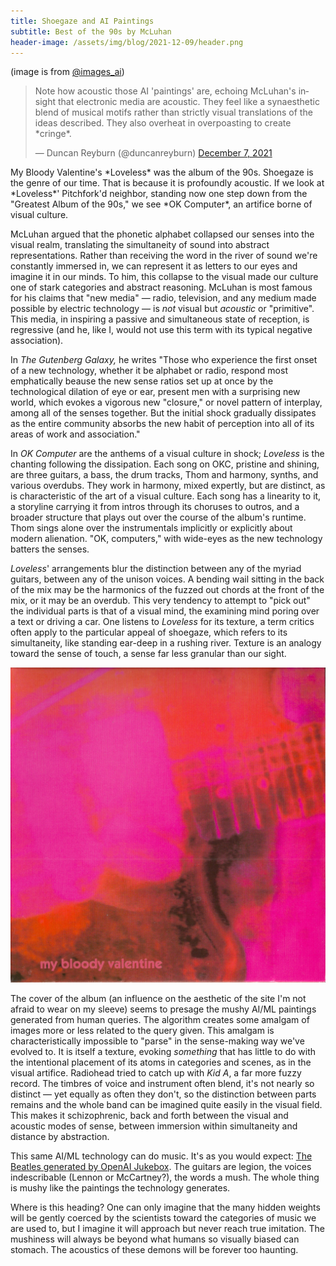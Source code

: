 ```yaml
---
title: Shoegaze and AI Paintings
subtitle: Best of the 90s by McLuhan
header-image: /assets/img/blog/2021-12-09/header.png
---
```

(image is from [@images_ai](https://twitter.com/images_ai/status/1435500672024256514/photo/1))
<blockquote class="twitter-tweet"><p lang="en" dir="ltr">Note how acoustic those AI &#39;paintings&#39; are, echoing McLuhan&#39;s insight that electronic media are acoustic. They feel like a synaesthetic blend of musical motifs rather than strictly visual translations of the ideas described. They also overheat in overpoasting to create *cringe*.</p>&mdash; Duncan Reyburn (@duncanreyburn) <a href="https://twitter.com/duncanreyburn/status/1468282113363525647?ref_src=twsrc%5Etfw">December 7, 2021</a></blockquote> <script async src="https://platform.twitter.com/widgets.js" charset="utf-8"></script>
My Bloody Valentine's  *Loveless* was the album of the 90s. Shoegaze is the genre of our time. That is because it is profoundly acoustic. If we look at *Loveless*' Pitchfork'd neighbor, standing now one step down from the "Greatest Album of the 90s," we see  *OK Computer*, an artifice borne of visual culture.

McLuhan argued that the phonetic alphabet collapsed our senses into the visual realm, translating the simultaneity of sound into abstract representations. Rather than receiving the word in the river of sound we're constantly immersed in, we can represent it as letters to our eyes and imagine it in our minds. To him, this collapse to the visual made our culture one of stark categories and abstract reasoning. McLuhan is most famous for his claims that "new media" — radio, television, and any medium made possible by electric technology — is  *not* visual but  *acoustic* or "primitive". This media, in inspiring a passive and simultaneous state of reception, is regressive (and he, like I, would not use this term with its typical negative association).

In *The Gutenberg Galaxy,* he writes "Those who experience the first onset of a new technology, whether it be alphabet or radio, respond most emphatically beause the new sense ratios set up at once by the technological dilation of eye or ear, present men with a surprising new world, which evokes a vigorous new "closure," or novel pattern of interplay, among all of the senses together. But the initial shock gradually dissipates as the entire community absorbs the new habit of perception into all of its areas of work and association."  

In *OK Computer* are the anthems of a visual culture in shock;  *Loveless* is the chanting following the dissipation. Each song on OKC, pristine and shining, are three guitars, a bass, the drum tracks, Thom and harmony, synths, and various overdubs. They work in harmony, mixed expertly, but are distinct, as is characteristic of the art of a visual culture. Each song has a linearity to it, a storyline carrying it from intros through its choruses to outros, and a broader structure that plays out over the course of the album's runtime. Thom sings alone over the instrumentals implicitly or explicitly about modern alienation. "OK, computers," with wide-eyes as the new technology batters the senses.

*Loveless*' arrangements blur the distinction between any of the myriad guitars, between any of the unison voices. A bending wail sitting in the back of the mix may be the harmonics of the fuzzed out chords at the front of the mix, or it may be an overdub. This very tendency to attempt to "pick out" the individual parts is that of a visual mind, the examining mind poring over a text or driving a car.  One listens to *Loveless* for its texture, a term critics often apply to the particular appeal of shoegaze, which refers to its simultaneity, like standing ear-deep in a rushing river. Texture is an analogy toward the sense of touch, a sense far less granular than our sight.

![](/assets/img/blog/2021-12-09/loveless.jpeg)

The cover of the album (an influence on the aesthetic of the site I'm not afraid to wear on my sleeve) seems to presage the mushy AI/ML paintings generated from human queries. The algorithm creates some amalgam of images more or less related to the query given. This amalgam is characteristically impossible to "parse" in the sense-making way we've evolved to. It is itself a texture, evoking  *something* that has little to do with the intentional placement of its atoms in categories and scenes, as in the visual artifice.
Radiohead tried to catch up with  *Kid A*, a far more fuzzy record. The timbres of voice and instrument often blend, it's not nearly so distinct — yet equally as often they don't, so the distinction between parts remains and the whole band can be imagined quite easily in the visual field. This makes it schizophrenic, back and forth between the visual and acoustic modes of sense, between immersion within simultaneity and distance by abstraction.

This same AI/ML technology can do music. It's as you would expect: [The Beatles generated by OpenAI Jukebox](https://youtu.be/yZu24pddzwk?t=694). The guitars are legion, the voices indescribable (Lennon or McCartney?), the words a mush. The whole thing is mushy like the paintings the technology generates.

Where is this heading? One can only imagine that the many hidden weights will be gently coerced by the scientists toward the categories of music we are used to, but I imagine it will approach but never reach true imitation. The mushiness will always be beyond what humans so visually biased can stomach. The acoustics of these demons will be forever too haunting.